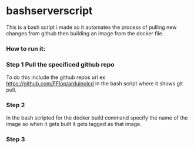 # bashserverscript
This is a bash script i made so it automates the process of pulling new changes from github then building an image from the docker file.


### How to run it:

### Step 1 Pull the specificed github repo 
To do this include the github repos url ex https://github.com/FFlop/arduinolcd in the bash script where it shows git pull.


### Step 2 

In the bash scripted for the docker build command specify the name of the image so when it gets built it gets tagged as that image.

### Step 3

